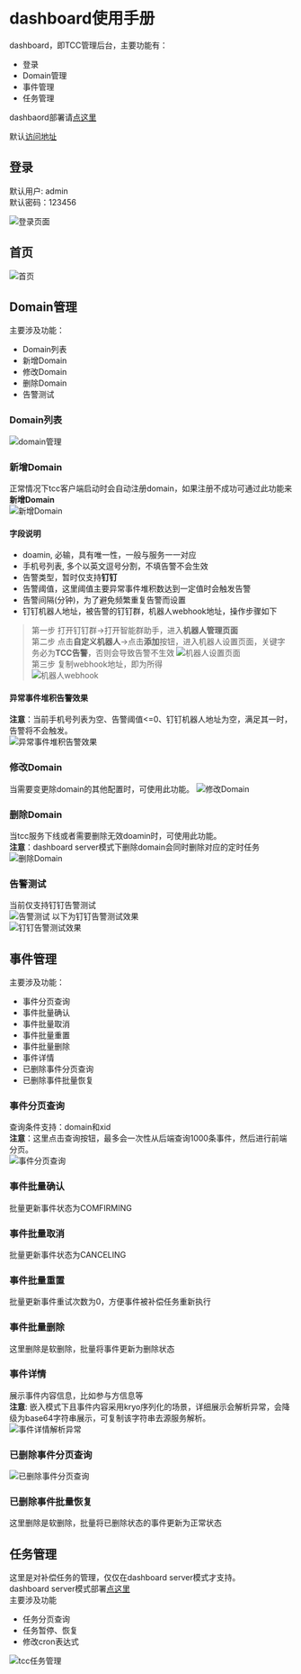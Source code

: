 # dashboard使用手册  
dashboard，即TCC管理后台，主要功能有：
- 登录
- Domain管理  
- 事件管理  
- 任务管理  

dashbaord部署请[点这里](/zh-cn/docs/ops/dashboard/index.html)  


默认[访问地址](http://localhost:22332/tcc-transaction-dashboard)  
## 登录
默认用户: admin   
默认密码：123456  
      
![登录页面](../../img/dashboard/login.jpg)

## 首页

![首页](../../img/dashboard/welcome.jpg)  

## Domain管理  
主要涉及功能：
- Domain列表
- 新增Domain
- 修改Domain
- 删除Domain
- 告警测试
### Domain列表
![domain管理](../../img/dashboard/domain_manage.jpg)

### 新增Domain
正常情况下tcc客户端启动时会自动注册domain，如果注册不成功可通过此功能来**新增Domain**  
![新增Domain](../../img/dashboard/doamin_add.jpg)

#### 字段说明
- doamin, 必输，具有唯一性，一般与服务一一对应   
- 手机号列表, 多个以英文逗号分割，不填告警不会生效
- 告警类型，暂时仅支持**钉钉**
- 告警阈值，这里阈值主要异常事件堆积数达到一定值时会触发告警
- 告警间隔(分钟)，为了避免频繁重复告警而设置
- 钉钉机器人地址，被告警的钉钉群，机器人webhook地址，操作步骤如下
> 第一步 打开钉钉群->打开智能群助手，进入**机器人管理页面**  
> 第二步 点击**自定义机器人**->点击**添加**按钮，进入机器人设置页面，关键字务必为**TCC告警**，否则会导致告警不生效
![机器人设置页面](../../img/dashboard/ding_robot_setting.jpg)    
> 第三步 复制webhook地址，即为所得   
![机器人webhook](../../img/dashboard/ding_webhook.jpg)
  
#### 异常事件堆积告警效果
**注意**：当前手机号列表为空、告警阈值<=0、钉钉机器人地址为空，满足其一时，告警将不会触发。  
![异常事件堆积告警效果](../../img/dashboard/domain_alert_result_show.jpg)

### 修改Domain
当需要变更除domain的其他配置时，可使用此功能。
![修改Domain](../../img/dashboard/domain_modify.jpg)

### 删除Domain
当tcc服务下线或者需要删除无效doamin时，可使用此功能。  
**注意**：dashboard server模式下删除domain会同时删除对应的定时任务
![删除Domain](../../img/dashboard/domain_delete.jpg)

### 告警测试
当前仅支持钉钉告警测试  
![告警测试](../../img/dashboard/domain_alert_test.jpg)
以下为钉钉告警测试效果  
![钉钉告警测试效果](../../img/dashboard/ding_alert_test_show.jpg)
## 事件管理
主要涉及功能：
- 事件分页查询
- 事件批量确认
- 事件批量取消
- 事件批量重置
- 事件批量删除
- 事件详情
- 已删除事件分页查询
- 已删除事件批量恢复

### 事件分页查询
查询条件支持：domain和xid  
**注意**：这里点击查询按钮，最多会一次性从后端查询1000条事件，然后进行前端分页。  
![事件分页查询](../../img/dashboard/transaction_manage.jpg)  

### 事件批量确认
批量更新事件状态为COMFIRMING  
### 事件批量取消
批量更新事件状态为CANCELING  
### 事件批量重置
批量更新事件重试次数为0，方便事件被补偿任务重新执行    
### 事件批量删除
这里删除是软删除，批量将事件更新为删除状态    
### 事件详情  
展示事件内容信息，比如参与方信息等  
**注意**: 嵌入模式下且事件内容采用kryo序列化的场景，详细展示会解析异常，会降级为base64字符串展示，可复制该字符串去源服务解析。  
![事件详情解析异常](../../img/dashboard/transaction_detail_parse_error.jpg)
### 已删除事件分页查询
![已删除事件分页查询](../../img/dashboard/transaction_manager_for_deleted.jpg)  
### 已删除事件批量恢复
这里删除是软删除，批量将已删除状态的事件更新为正常状态    

## 任务管理
这里是对补偿任务的管理，仅仅在dashboard server模式才支持。   
dashboard server模式部署[点这里](/zh-cn/docs/ops/dashboard/deploy-server.html)  
主要涉及功能  
- 任务分页查询  
- 任务暂停、恢复  
- 修改cron表达式  

![tcc任务管理](../../img/dashboard/tcc-task-manage.jpg)  
